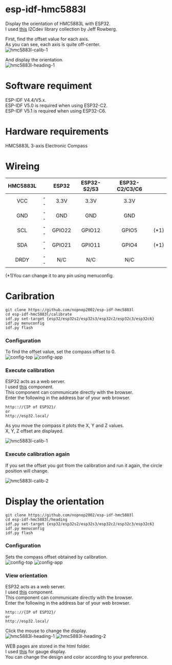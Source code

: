 # esp-idf-hmc5883l
Display the orientation of HMC5883L with ESP32.   
I used [this](https://github.com/jrowberg/i2cdevlib/tree/master/Arduino) I2Cdev library collection by Jeff Rowberg.   

First, find the offset value for each axis.   
As you can see, each axis is quite off-center.   
![hmc5883l-calib-1](https://user-images.githubusercontent.com/6020549/232182195-a9fb53d5-d6fc-4382-9a82-28cdb911a82d.jpg)

And display the orientation.   
![hmc5883l-heading-1](https://user-images.githubusercontent.com/6020549/232182731-8f6870b9-8ce6-4d14-a39c-34c1a8123ef7.jpg)

# Software requiment
ESP-IDF V4.4/V5.x.   
ESP-IDF V5.0 is required when using ESP32-C2.   
ESP-IDF V5.1 is required when using ESP32-C6.   


# Hardware requirements
HMC5883L 3-axis Electronic Compass   


# Wireing
|HMC5883L||ESP32|ESP32-S2/S3|ESP32-C2/C3/C6||
|:-:|:-:|:-:|:-:|:-:|:-:|
|VCC|--|3.3V|3.3V|3.3V||
|GND|--|GND|GND|GND||
|SCL|--|GPIO22|GPIO12|GPIO5|(*1)|
|SDA|--|GPIO21|GPIO11|GPIO4|(*1)|
|DRDY|--|N/C|N/C|N/C||

(*1)You can change it to any pin using menuconfig.   


# Caribration

```
git clone https://github.com/nopnop2002/esp-idf-hmc5883l
cd esp-idf-hmc5883l/calibrate
idf.py set-target {esp32/esp32s2/esp32s3/esp32c2/esp32c3/esp32c6}
idf.py menuconfig
idf.py flash
```


### Configuration   
To find the offset value, set the compass offset to 0.   
![config-top](https://user-images.githubusercontent.com/6020549/232182279-d0e97cef-1f45-4f86-9d71-b5c16fe77ebf.jpg)
![config-app](https://user-images.githubusercontent.com/6020549/232182280-c2ddc0bc-f2c2-462f-a6f2-d8a6e9664344.jpg)

### Execute calibration   
ESP32 acts as a web server.   
I used [this](https://github.com/Molorius/esp32-websocket) component.   
This component can communicate directly with the browser.   
Enter the following in the address bar of your web browser.   
```
http:://{IP of ESP32}/
or
http://esp32.local/
```

As you move the compass it plots the X, Y and Z values.   
X, Y, Z offset are displayed.   

![hmc5883l-calib-1](https://user-images.githubusercontent.com/6020549/232182195-a9fb53d5-d6fc-4382-9a82-28cdb911a82d.jpg)

### Execute calibration again   
If you set the offset you got from the calibration and run it again, the circle position will change.   

![hmc5883l-calib-2](https://user-images.githubusercontent.com/6020549/232182196-d71d4259-d06d-4207-a8a0-92eab2f3b20e.jpg)




# Display the orientation   



```
git clone https://github.com/nopnop2002/esp-idf-hmc5883l
cd esp-idf-hmc5883l/heading
idf.py set-target {esp32/esp32s2/esp32s3/esp32c2/esp32c3/esp32c6}
idf.py menuconfig
idf.py flash
```


### Configuration   
Sets the compass offset obtained by calibration.   
![config-top](https://user-images.githubusercontent.com/6020549/229249348-21ca8f80-e976-4ddb-8bca-435c475a3290.jpg)
![config-app](https://user-images.githubusercontent.com/6020549/229249346-0da21399-9640-4708-bdb6-beed7549d55a.jpg)


### View orientation   
ESP32 acts as a web server.   
I used [this](https://github.com/Molorius/esp32-websocket) component.   
This component can communicate directly with the browser.   
Enter the following in the address bar of your web browser.   
```
http:://{IP of ESP32}/
or
http://esp32.local/
```

Click the mouse to change the display.   
![hmc5883l-heading-1](https://user-images.githubusercontent.com/6020549/232182731-8f6870b9-8ce6-4d14-a39c-34c1a8123ef7.jpg)
![hmc5883l-heading-2](https://user-images.githubusercontent.com/6020549/232182732-710a315a-c8bc-406b-b39a-d050e84b6a26.jpg)

WEB pages are stored in the html folder.   
I used [this](https://canvas-gauges.com/) for gauge display.   
You can change the design and color according to your preference.   


